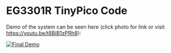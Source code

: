 # EG3301R TinyPico Code

Demo of the system can be seen here (click photo for link or visit https://youtu.be/t8BiB1zPRh8):

[![Final Demo](https://img.youtube.com/vi/t8BiB1zPRh8/0.jpg)](https://youtu.be/t8BiB1zPRh8)
